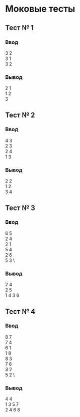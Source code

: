 # Моковые тесты

## Тест № 1

### Ввод

3 2 \
3 1 \
3 2

### Вывод

2 1 \
1 2 \
3 

## Тест № 2

### Ввод

4 3 \
2 3 \
2 4 \
1 3

### Вывод

2 2 \
1 2 \
3 4

## Тест № 3

### Ввод

6 5 \
2 4 \
2 1 \
5 4 \
2 6 \
5 3 \

### Вывод

2 4 \
2 5 \
1 4 3 6

## Тест № 4

### Ввод

8 7 \
7 4 \
6 1 \
1 8 \
8 3 \
7 6 \
3 2 \
5 2 \

### Вывод

4 4 \
1 3 5 7 \
2 4 6 8
